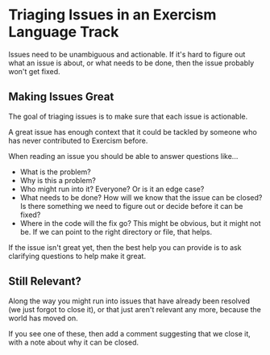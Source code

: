 # Triaging Issues in an Exercism Language Track

Issues need to be unambiguous and actionable. If it's hard to figure out what
an issue is about, or what needs to be done, then the issue probably won't get
fixed.

## Making Issues Great

The goal of triaging issues is to make sure that each issue is actionable.

A great issue has enough context that it could be tackled by someone who has never contributed
to Exercism before.

When reading an issue you should be able to answer questions like...

* What is the problem?
* Why is this a problem?
* Who might run into it? Everyone? Or is it an edge case?
* What needs to be done? How will we know that the issue can be closed?
  Is there something we need to figure out or decide before it can be fixed?
* Where in the code will the fix go? This might be obvious, but it might not be. If we can point
  to the right directory or file, that helps.

If the issue isn't great yet, then the best help you can provide is to ask clarifying questions to help
make it great.

## Still Relevant?

Along the way you might run into issues that have already been resolved (we just forgot to close it), or
that just aren't relevant any more, because the world has moved on.

If you see one of these, then add a comment suggesting that we close it, with a note about why it can be
closed.
